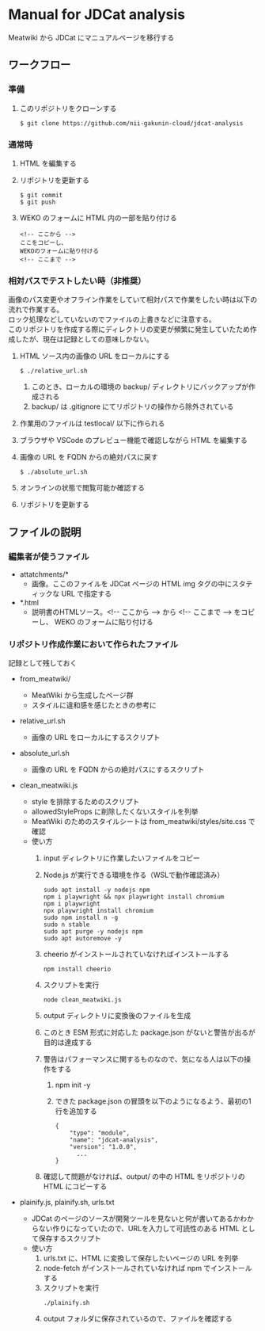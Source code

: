 # Manual for JDCat analysis

Meatwiki から JDCat にマニュアルページを移行する

## ワークフロー

### 準備

1. このリポジトリをクローンする  

    ```
    $ git clone https://github.com/nii-gakunin-cloud/jdcat-analysis
    ```

### 通常時

1. HTML を編集する

1. リポジトリを更新する  

    ```
    $ git commit
    $ git push
    ```

1. WEKO のフォームに HTML 内の一部を貼り付ける
    ```
    <!-- ここから -->
    ここをコピーし、
    WEKOのフォームに貼り付ける 
    <!-- ここまで -->

### 相対パスでテストしたい時（非推奨）

画像のパス変更やオフライン作業をしていて相対パスで作業をしたい時は以下の流れで作業する。  
ロック処理などしていないのでファイルの上書きなどに注意する。  
このリポジトリを作成する際にディレクトリの変更が頻繁に発生していたため作成したが、現在は記録としての意味しかない。

1. HTML ソース内の画像の URL をローカルにする

    ```
    $ ./relative_url.sh
    ```

    1. このとき、ローカルの環境の backup/ ディレクトリにバックアップが作成される
    1. backup/ は .gitignore にてリポジトリの操作から除外されている

1. 作業用のファイルは testlocal/ 以下に作られる

1. ブラウザや VSCode のプレビュー機能で確認しながら HTML を編集する

1. 画像の URL を FQDN からの絶対パスに戻す

    ```
    $ ./absolute_url.sh
    ```

1. オンラインの状態で閲覧可能か確認する

1. リポジトリを更新する  

## ファイルの説明

### 編集者が使うファイル

* attatchments/\*
    * 画像。ここのファイルを JDCat ページの HTML img タグの中にスタティックな URL で指定する
* \*.html
    * 説明書のHTMLソース。&lt;!-- ここから --&gt; から &lt;!-- ここまで --&gt; をコピーし、 WEKO のフォームに貼り付ける

### リポジトリ作成作業において作られたファイル

記録として残しておく

* from_meatwiki/
    * MeatWiki から生成したページ群
    * スタイルに違和感を感じたときの参考に

* relative_url.sh
    * 画像の URL をローカルにするスクリプト

* absolute_url.sh
    * 画像の URL を FQDN からの絶対パスにするスクリプト

* clean_meatwiki.js

    * style を排除するためのスクリプト
    * allowedStyleProps に削除したくないスタイルを列挙
    * MeatWiki のためのスタイルシートは from_meatwiki/styles/site.css で確認
    * 使い方
        1. input ディレクトリに作業したいファイルをコピー
        1. Node.js が実行できる環境を作る（WSLで動作確認済み）

            ```
            sudo apt install -y nodejs npm
            npm i playwright && npx playwright install chromium
            npm i playwright
            npx playwright install chromium
            sudo npm install n -g
            sudo n stable
            sudo apt purge -y nodejs npm
            sudo apt autoremove -y
            ```

        1. cheerio がインストールされていなければインストールする
            ```
            npm install cheerio
            ```
        1. スクリプトを実行
            ```
            node clean_meatwiki.js
            ```
        1. output ディレクトリに変換後のファイルを生成
        1. このとき ESM 形式に対応した package.json がないと警告が出るが目的は達成する
        1. 警告はパフォーマンスに関するものなので、気になる人は以下の操作をする
            1. npm init -y
            1. できた package.json の冒頭を以下のようになるよう、最初の1行を追加する

                ```
                {
                    "type": "module",
                    "name": "jdcat-analysis",
                    "version": "1.0.0",
                      ...
                }
                ```

        1. 確認して問題がなければ、output/ の中の HTML をリポジトリの HTML にコピーする

* plainify.js, plainify.sh, urls.txt
    * JDCat のページのソースが開発ツールを見ないと何が書いてあるかわからない作りになっていたので、URLを入力して可読性のある HTML として保存するスクリプト
    * 使い方
        1. urls.txt に、HTML に変換して保存したいページの URL を列挙
        1. node-fetch がインストールされていなければ npm でインストールする
        1. スクリプトを実行
            ```
            ./plainify.sh
            ```
        1. output フォルダに保存されているので、ファイルを確認する
